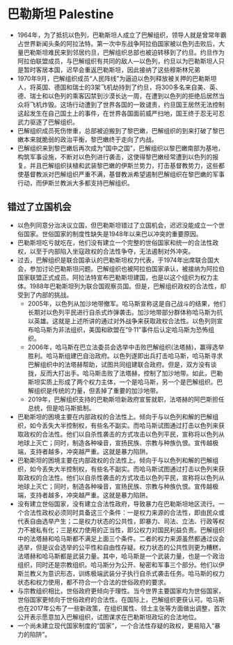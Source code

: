 # 巴勒斯坦 Palestine

* 1964年，为了抵抗以色列，巴勒斯坦人成立了巴解组织，领导人就是曾常年霸占世界新闻头条的阿拉法特。第一次中东战争阿拉伯国家被以色列击败后，大量巴勒斯坦难民来到邻居约旦，巴解组织总部也被迫转移到了约旦。约旦作为阿拉伯联盟成员，与巴解组织有共同的敌人—以色列，约旦以为巴勒斯坦人只是暂时客居本国，迟早会重返巴勒斯坦，因此接纳了这些穆斯林兄弟
* 1970年9月，巴解组织成员“人民阵线”为逼迫以色列释放被关押的巴勒斯坦人，将英国、德国和瑞士的3架飞机劫持到了约旦，将300多名来自美、英、德、瑞士和以色列的乘客囚禁到沙漠长达一周，在遭到以色列的拒绝后居然当众将飞机炸毁。这场行动遭到了世界各国的一致谴责，约旦国王居然无法控制这起发生在自己国土上的事件，在世界各国面前威严扫地，国王终于忍无可忍武力驱逐了巴解组织。
* 巴解组织成员死伤惨重，总部被迫搬到了黎巴嫩，巴解组织的到来打破了黎巴嫩本来就脆弱的政治平衡，黎巴嫩终于走向了内战。
* 巴解组织来到黎巴嫩后再次成为“国中之国”，巴解组织以黎巴嫩南部为基地，构筑军事设施，不断对以色列进行袭击，这使得黎巴嫩经常遭到以色列的报复。并且巴解组织扶植和武装黎巴嫩的伊斯兰势力，打击基督教势力，这些都使基督教派对巴解组织严重不满，基督教派希望遏制巴解组织在黎巴嫩的军事行动，而伊斯兰教派大多都支持巴解组织。

## 错过了立国机会

* 以色列同意分治决议立国，但巴勒斯坦错过了立国机会，迟迟没能成立一个世俗国家。世俗国家的制度性缺失是1948年以来巴以冲突的重要原因。
* 巴勒斯坦吃亏就吃在，他们没有建立一个完整的世俗国家和统一的合法性政权，以至于内部陷入坐寇政权的合法性争夺，无法遏制对外冲突。
* 过去，巴解组织是联合国承认的巴勒斯坦权力代表，于1974年出席联合国大会，参加讨论巴勒斯坦问题。巴解组织也被阿拉伯国家承认，被接纳为阿拉伯国家联盟正式成员。阿拉法特宣布巴勒斯坦建国，也是以这个组织为权力主体。1988年巴勒斯坦列为联合国观察员国。但是，巴解组织政权的合法性，却受到了内部的挑战。
	* 2005年，以色列从加沙地带撤军。哈马斯宣称这是自己战斗的结果，他们长期对以色列平民进行自杀式炸弹袭击。加沙地带部分群体称哈马斯为抗以英雄。这就是上述所讲的通过对外战争来获取政权合法性。以色列则宣布哈马斯为非法组织，美国和欧盟在“9·11”事件后认定哈马斯为恐怖组织。
	* 2006年，哈马斯在巴立法委员会选举中击败巴解组织(法塔赫)，赢得选举胜利。哈马斯组建巴自治政府。以色列遂即出兵打击哈马斯，哈马斯寻求巴解组织中的法塔赫帮助，试图共同组建联合政府。但是，双方没有谈拢，反而大打出手。哈马斯击败了法塔赫，控制了加沙地带。如此，巴勒斯坦实质上形成了两个权力主体，一个是哈马斯，另一个是巴解组织。巴解组织是传统的力量，但丢掉了重要的加沙地带。
	* 2019年，巴解组织支持的巴勒斯坦新政府宣誓就职，法塔赫的阿巴斯担任总统，但是哈马斯抵制。
* 巴勒斯坦的困境主要在内部政权的合法性上。倾向于与以色列和解的巴解组织，如今丢失大半控制权，有些名不副实。而哈马斯试图通过打击以色列来获取政权的合法性。他们以自杀性袭击的方式攻击以色列平民，宣称将以色列从地球上灭亡；同时，制造各种噪音，宣扬民族、宗教与种族仇恨。宣传越极端，支持者越多，冲突越严重。这就是暴力陷阱。
* 巴勒斯坦的困境主要在内部政权的合法性上。倾向于与以色列和解的巴解组织，如今丢失大半控制权，有些名不副实。而哈马斯试图通过打击以色列来获取政权的合法性。他们以自杀性袭击的方式攻击以色列平民，宣称将以色列从地球上灭亡；同时，制造各种噪音，宣扬民族、宗教与种族仇恨。宣传越极端，支持者越多，冲突越严重。这就是暴力陷阱。
* 没有建立世俗国家，没有建立合法性政府，导致暴力在巴勒斯坦地区流行。一个合法性政权必须同时具备这三个条件：一是权力来源的合法性，即由民众或代表自由选举产生；二是权力状态的公共性，即暴力、司法、立法、行政等权力不被私有化；三是权力使用的正当性，即公权力对国民利益负责。巴解组织中的法塔赫和哈马斯都不满足上面三个条件。二者的权力来源虽然都通过议会选举，但是议会选举的公平性和自由性存疑。权力状态的公共性则更为糟糕，法塔赫和哈马斯都是武装力量。其中，哈马斯是一个武装力量，也是一个政治组织，同时还是宗教组织。哈马斯分为公开、秘密和军事三个部分。他们以伊斯兰教义为意识形态，训练极端武装分子执行自杀式袭击任务。哈马斯的权力状态和权力使用，都不符合一个合法的世俗政府的要求。
* 与宗教组织相比，世俗政府更倾向于理性。当今世界主要国家均为世俗国家，世俗国家更倾向于世俗政府的合法性。在国际上，巴解组织更获认可。哈马斯也在2017年公布了一些新政策，在组织属性、领土主张等方面做出调整，首次公开表示愿意加入巴解组织，试图谋求在巴勒斯坦政坛的合法地位。
* 一个尚未建立现代国家制度的“国家”，一个合法性存疑的政权，更易陷入“暴力的陷阱”。